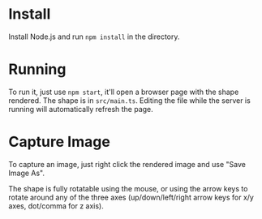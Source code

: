 # Install

Install Node.js and run `npm install` in the directory.

# Running

To run it, just use `npm start`, it'll open a browser page with the shape rendered. The shape is in `src/main.ts`. Editing the file while the server is running will automatically refresh the page.

# Capture Image

To capture an image, just right click the rendered image and use "Save Image As".

The shape is fully rotatable using the mouse, or using the arrow keys to rotate around any of the three axes (up/down/left/right arrow keys for x/y axes, dot/comma for z axis).
